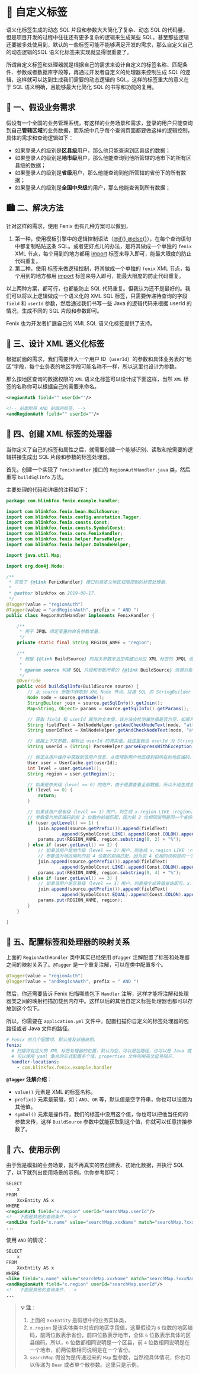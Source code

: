 # 🍄 自定义标签

语义化标签生成的动态 SQL 片段和参数大大简化了复杂、动态 SQL 的代码量，但是项目开发的过程中往往还有更多复杂的逻辑来生成某些 SQL，甚至那些逻辑还要被多处使用到，默认的一些标签可能不能够满足开发的需求，那么自定义自己的动态逻辑的SQL 语义化标签来实现就显得很重要了。

所谓自定义标签和处理器就是根据自己的需求来设计自定义的标签名称、匹配条件、参数或者数据库字段等，再通过开发者自定义的处理器来控制生成 SQL 的逻辑，这样就可以达到生成我们需要的动态逻辑的 SQL，这样的标签重大的意义在于 SQL 语义明确，且能够最大化简化 SQL 的书写和功能的复用。

## 🌄 一、假设业务需求

假设有一个全国的业务管理系统，有这样的业务场景和需求，登录的用户只能查询到自己**管辖区域**的业务数据，而系统中几乎每个查询页面都要做这样的逻辑控制，具体的需求和查询逻辑如下：

- 如果登录人的级别是**区县级**用户，那么他只能查询到区县级的数据；
- 如果登录人的级别是**地市级**用户，那么他能查询到他所管辖的地市下的所有区县级的数据；
- 如果登录人的级别是**省级**用户，那么他能查询到他所管辖的省份下的所有数据；
- 如果登录人的级别是**全国中央级**的用户，那么他能查询到所有数据；

## 🏙️ 二、解决方法

针对这样的需求，使用 Fenix 也有几种方案可以做到，

1. 第一种，使用模板引擎中的逻辑控制语法（[@if{} @else{}](xml/logic-control?id=if-else)），在每个查询语句中都复制粘贴这条 SQL。或者更好点儿的办法，是将其做成一个单独的 `fenix` XML 节点，每个用到的地方都用 [import](xml/xml-tags?id=import) 标签来导入即可，能最大限度的防止代码重复。
2. 第二种，使用 [<choose />](xml/xml-tags?id=choose) 标签来做逻辑控制，将其做成一个单独的 `fenix` XML 节点，每个用到的地方都用 [import](xml/xml-tags?id=import) 标签来导入即可，能最大限度的防止代码重复。

以上两种方案，都可行，也都能防止 SQL 代码重复。但我认为还不是最好的。我们可以将以上逻辑做成一个语义化的 XML SQL 标签，只需要传递待查询的字段 `field` 和 `userId` 参数，然后通过我们书写一些 Java 的逻辑代码来根据 userId 的情况，生成不同的 SQL 片段和参数即可。

Fenix 也为开发者扩展自己的 XML SQL 语义化标签提供了支持。

## 🌅 三、设计 XML 语义化标签

根据前面的需求，我们需要传入一个用户 ID（`userId`）的参数和具体业务表的”地区“字段，每个业务表的地区字段可能名称不一样，所以这里也设计为参数。

那么按地区查询的数据权限的 `XML` 语义化标签可以设计成下面这样，当然 `XML` 标签的名称你可以根据自己的需要来命名。

```xml
<regionAuth field="" userId=""/>

<!-- 前面附带 AND 前缀的标签. -->
<andRegionAuth field="" userId=""/>
```

## 🌁 四、创建 XML 标签的处理器

当你定义了自己的标签和属性之后，就需要创建一个能够识别、读取和按需要的逻辑拼接生成出 SQL 片段和参数的标签处理器。

首先，创建一个实现了 `FenixHandler` 接口的 `RegionAuthHandler.java` 类，然后重写 `buildSqlInfo` 方法。

主要处理的代码和详细的注释如下：

```java
package com.blinkfox.fenix.example.handler;

import com.blinkfox.fenix.bean.BuildSource;
import com.blinkfox.fenix.config.annotation.Tagger;
import com.blinkfox.fenix.consts.Const;
import com.blinkfox.fenix.consts.SymbolConst;
import com.blinkfox.fenix.core.FenixHandler;
import com.blinkfox.fenix.helper.ParseHelper;
import com.blinkfox.fenix.helper.XmlNodeHelper;

import java.util.Map;

import org.dom4j.Node;

/**
 * 实现了 {@link FenixHandler} 接口的自定义地区权限控制的标签处理器.
 *
 * @author blinkfox on 2019-08-17.
 */
@Tagger(value = "regionAuth")
@Tagger(value = "andRegionAuth", prefix = " AND ")
public class RegionAuthHandler implements FenixHandler {

    /**
     * 用于 JPQL 绑定变量的命名参数常量.
     */
    private static final String REGION_ANME = "region";

    /**
     * 根据 {@link BuildSource} 的相关参数来追加构建出对应 XML 标签的 JPQL 语句及参数信息.
     *
     * @param source 构建 SQL 片段和参数所需的 {@link BuildSource} 资源对象
     */
    @Override
    public void buildSqlInfo(BuildSource source) {
        // 从 source 参数中获取到 XML Node 节点、拼接 SQL 的 StringBuilder 对象和 params 参数.
        Node node = source.getNode();
        StringBuilder join = source.getSqlInfo().getJoin();
        Map<String, Object> params = source.getSqlInfo().getParams();

        // 获取 field 和 userId 属性的文本值，该方法会检测属性值是否为空，如果为空，会抛出异常.
        String fieldText = XmlNodeHelper.getAndCheckNodeText(node, "attribute::field");
        String userIdText = XmlNodeHelper.getAndCheckNodeText(node, "attribute::userId");

        // 根据上下文参数，解析出 userId 的真实值，我这里假设 userId 为 String 型，你可以根据实际情况转换成其他类型.
        String userId = (String) ParseHelper.parseExpressWithException(userIdText, source.getContext());

        // 假定从用户缓存中获取到该用户信息，从而得到用户地区级别和所在的地区编码.
        User user = UserCache.get(userId);
        int level = user.getLevel();
        String region = user.getRegion();

        // 如果是中央级（level == 0）的用户，由于是要查看全部数据，所以不用生成查询条件的 SQL 片段，直接返回即可.
        if (level == 0) {
            return;
        }

        // 如果该用户是省级（level == 1）用户，则生成 x.region LIKE :region，
        // 参数值为地区编码的前 2 位数的前缀匹配，因为前 2 位相同说明是同一个省份的.
        if (user.getLevel() == 1) {
            join.append(source.getPrefix()).append(fieldText)
                    .append(SymbolConst.LIKE).append(Const.COLON).append(REGION_ANME);
            params.put(REGION_ANME, region.substring(0, 2) + "%");
        } else if (user.getLevel() == 2) {
            // 如果该用户是地市级（level == 2）用户，则生成 x.region LIKE :region，
            // 参数值为地区编码的前 4 位数的前缀匹配，因为前 4 位相同说明是同一个地市的.
            join.append(source.getPrefix()).append(fieldText)
                    .append(SymbolConst.LIKE).append(Const.COLON).append(REGION_ANME);
            params.put(REGION_ANME, region.substring(0, 4) + "%");
        } else if (user.getLevel() == 3) {
            // 如果该用户是区县级（level == 3）用户，则直接生成等值查询即可。x.region = :region.
            join.append(source.getPrefix()).append(fieldText)
                    .append(SymbolConst.EQUAL).append(Const.COLON).append(REGION_ANME);
            params.put(REGION_ANME, region);
        }
    }

}
```

## 🌃 五、配置标签和处理器的映射关系

上面的 `RegionAuthHandler` 类中其实已经使用 `@Tagger` 注解配置了标签和处理器之间的映射关系了。`@Tagger` 是一个重复注解，可以在类中配置多个。

```java
@Tagger(value = "regionAuth")
@Tagger(value = "andRegionAuth", prefix = " AND ")
```

然后，你还需要告诉 Fenix 扫描哪些包下 `Handler` 注解，这样才能将注解和处理器类之间的映射扫描加载到内存中。这样以后的其他自定义标签处理器也都可以存放到这个包下。

所以，你需要在 `application.yml` 文件中，配置扫描你自定义的标签处理器的包路径或者 Java 文件的路径。

```yaml
# Fenix 的几个配置项、默认值及详细说明.
fenix:
  # 扫描你自定义的 XML 标签处理器的位置，默认为空，可以是包路径，也可以是 Java 或 class 文件的全路径名.
  # 可以使用 yaml 集合的形式配置多个值，properties 文件则用英文逗号隔开.
  handler-locations:
    - com.blinkfox.fenix.example.handler
```

**`@Tagger` 注解介绍**：

- `value()` 元素是 XML 的标签名称。
- `prefix()` 元素是前缀，如：`AND`、`OR` 等，默认值是空字符串，你也可以设置为其他值。
- `symbol()` 元素是操作符，我们的标签中没用这个值，你也可以把他当任何的参数来传，这样 `BuildSource` 参数中就能获取到这个值，你就可以任意拼接参数了。

## 🌉 六、使用示例

由于我是模拟的业务场景，就不再真实的去创建表、初始化数据，并执行 SQL 了，以下就列出使用场景的示例，供你参考即可：

```xml
SELECT
    x
FROM
    XxxEntity AS x
WHERE
<regionAuth field="x.region" userId="searchMap.userId"/>
<!-- 下面是其他的查询条件. -->
<andLike field="x.name" value="searchMap.xxxName" match="searchMap.?xxxName != empty"/>
...
```

使用 `AND` 的情况：

```xml
SELECT
    x
FROM
    XxxEntity AS x
WHERE
<like field="x.name" value="searchMap.xxxName" match="searchMap.?xxxName != empty"/>
<andRegionAuth field="x.region" userId="searchMap.userId"/>
<!-- 下面是其他的查询条件. -->
...
```

> **💡 注**：
> 1. 上面的 `XxxEntity` 是假想中的业务实体类，
> 2. `x.region` 是该实体类中对应的地区字段值，这里假设为 `6` 位数的地区编码，前两位数表示省份，前四位数表示地市，全体 `6` 位数表示具体的区县编码。所以，`6` 位数都相同说明是一个区县，前 `4` 位数相同说明是在一个地市，前两位数相同说明是在一个省份。
> 3. `searchMap` 假设为是传递过来的 `Map` 型参数，当然视具体情况，你也可以传递为 `Bean` 或者单个散参数。这里只是示例。
